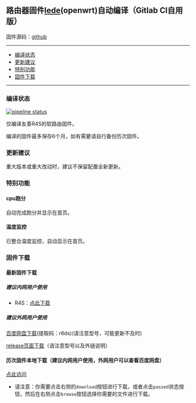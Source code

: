 ## 路由器固件[lede](https://github.com/coolsnowwolf/lede)(openwrt)自动编译（Gitlab CI自用版）
固件源码：[github](https://github.com/coolsnowwolf/lede)

--------------
* [编译状态](#编译状态)
* [更新建议](#更新建议)
* [特别功能](#特别功能)
* [固件下载](#固件下载)
--------------

### 编译状态
[![pipeline status](http://git.qyh.name/shihuang/routerbuild/badges/master/pipeline.svg)](http://git.qyh.name/shihuang/routerbuild/commits/master)

仅编译友善R4S的软路由固件。

编译的固件最多保存6个月，如有需要请自行备份历次固件。

### 更新建议
重大版本或重大改动时，建议不保留配置全新更新。

### 特别功能

#### cpu跑分
自动完成跑分并显示在首页。

#### 温度监控
已整合温度监控，自动显示在首页。

### 固件下载
#### 最新固件下载
##### 建议内网用户使用
- R4S：[点此下载](http://git.qyh.name/shihuang/routerbuild/-/jobs/artifacts/master/download?job=job_r4s)

##### 建议外网用户使用

[百度网盘下载](https://pan.baidu.com/s/1J7tX4Qsu2hF_cmXrhqsogQ)(提取码：r6ds)(请注意型号，可能更新不及时)

[release页面下载](http://git.qyh.name/shihuang/routerbuild/-/releases)（请注意型号以及外链说明）

#### 历次固件本地下载（建议内网用户使用，外网用户可以查看百度网盘）
[点此访问](http://git.qyh.name/shihuang/routerbuild/pipelines)

- 请注意：你需要点击右侧的`download`按钮进行下载，或者点击`passed`状态按钮，然后在右侧点击`browse`按钮选择你需要的文件进行下载。

